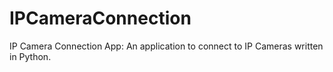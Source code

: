 # IPCameraConnection
IP Camera Connection App: An application to connect to IP Cameras written in Python.
